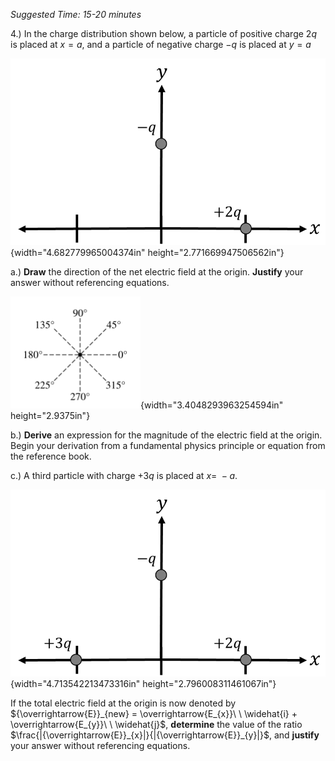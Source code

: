 *Suggested Time: 15-20 minutes*

4.) In the charge distribution shown below, a particle of positive
charge $2q$ is placed at $x = a$, and a particle of negative charge
$- q$ is placed at $y = a$

![](media/image2.png){width="4.682779965004374in"
height="2.771669947506562in"}

a.) **Draw** the direction of the net electric field at the origin.
**Justify** your answer without referencing equations.

![](media/image1.png){width="3.4048293963254594in"
height="2.9375in"}

b.) **Derive** an expression for the magnitude of the electric field at
the origin. Begin your derivation from a fundamental physics principle
or equation from the reference book.

c.) A third particle with charge $+ 3q$ is placed at $x = \  - a$.

![](media/image3.png){width="4.713542213473316in"
height="2.796008311461067in"}

If the total electric field at the origin is now denoted by
${\overrightarrow{E}}_{new} = \overrightarrow{E_{x}}\ \ \widehat{i} + \overrightarrow{E_{y}}\ \ \widehat{j}$,
**determine** the value of the ratio
$\frac{|{\overrightarrow{E}}_{x}|}{|{\overrightarrow{E}}_{y}|}$, and
**justify** your answer without referencing equations.
